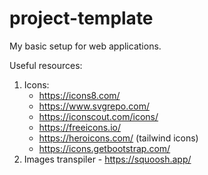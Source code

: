 # project-template

My basic setup for web applications.

Useful resources:

1. Icons:
    - https://icons8.com/
    - https://www.svgrepo.com/
    - https://iconscout.com/icons/
    - https://freeicons.io/
    - https://heroicons.com/ (tailwind icons)
    - https://icons.getbootstrap.com/
2. Images transpiler - https://squoosh.app/